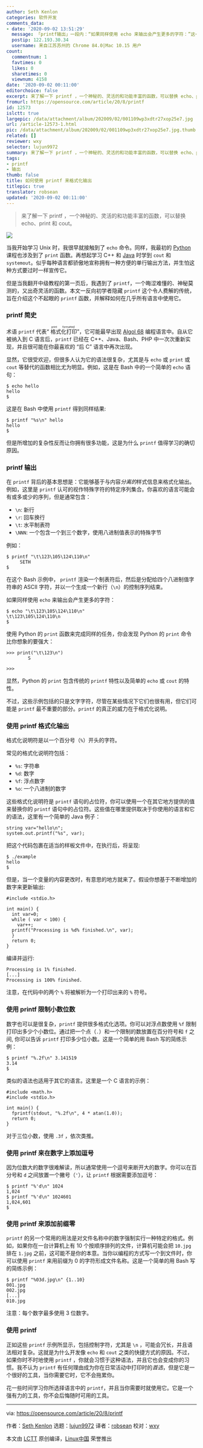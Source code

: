 ```yaml
---
author: Seth Kenlon
categories: 软件开发
comments_data:
- date: '2020-09-02 13:51:29'
  message: 「printf输出」一段内：“如果同样使用 echo 来输出会产生更多的字符：”这一段下面的代码示例错用为 printf 了
  postip: 122.193.30.34
  username: 来自江苏苏州的 Chrome 84.0|Mac 10.15 用户
count:
  commentnum: 1
  favtimes: 0
  likes: 0
  sharetimes: 0
  viewnum: 4158
date: '2020-09-02 00:11:00'
editorchoice: false
excerpt: 来了解一下 printf ，一个神秘的、灵活的和功能丰富的函数，可以替换 echo、print 和 cout。
fromurl: https://opensource.com/article/20/8/printf
id: 12573
islctt: true
largepic: /data/attachment/album/202009/02/001109wp3xdtr27xop25e7.jpg
url: /article-12573-1.html
pic: /data/attachment/album/202009/02/001109wp3xdtr27xop25e7.jpg.thumb.jpg
related: []
reviewer: wxy
selector: lujun9972
summary: 来了解一下 printf ，一个神秘的、灵活的和功能丰富的函数，可以替换 echo、print 和 cout。
tags:
- printf
- 输出
thumb: false
title: 如何使用 printf 来格式化输出
titlepic: true
translator: robsean
updated: '2020-09-02 00:11:00'
---
```



> 
> 来了解一下 printf ，一个神秘的、灵活的和功能丰富的函数，可以替换 echo、print 和 cout。
> 
> 
> 


![](/data/attachment/album/202009/02/001109wp3xdtr27xop25e7.jpg)


当我开始学习 Unix 时，我很早就接触到了 `echo` 命令。同样，我最初的 [Python](https://opensource.com/resources/python) 课程也涉及到了 `print` 函数。再想起学习 C++ 和 [Java](https://opensource.com/resources/python) 时学到 `cout` 和 `systemout`。似乎每种语言都骄傲地宣称拥有一种方便的单行输出方法，并生怕这种方式要过时一样宣传它。


但是当我翻开中级教程的第一页后，我遇到了 `printf`，一个晦涩难懂的、神秘莫测的，又出奇灵活的函数。本文一反向初学者隐藏 `printf` 这个令人费解的传统，旨在介绍这个不起眼的 `printf` 函数，并解释如何在几乎所有语言中使用它。


### printf 简史


术语 `printf` 代表“<ruby> 格式化打印 <rt>  print formatted </rt></ruby>”，它可能最早出现 [Algol 68](https://opensource.com/article/20/6/algol68) 编程语言中。自从它被纳入到 C 语言后，`printf` 已经在 C++、Java、Bash、PHP 中一次次重新实现，并且很可能在你最喜欢的 “后 C” 语言中再次出现。


显然，它很受欢迎，但很多人认为它的语法很复杂，尤其是与 `echo` 或 `print` 或 `cout` 等替代的函数相比尤为明显。例如，这是在 Bash 中的一个简单的 `echo` 语句：



```
$ echo hello
hello
$

```

这是在 Bash 中使用 `printf` 得到同样结果:



```
$ printf "%s\n" hello
hello
$

```

但是所增加的复杂性反而让你拥有很多功能，这是为什么 `printf` 值得学习的确切原因。


### printf 输出


在 `printf` 背后的基本思想是：它能够基于与内容*分离的*样式信息来格式化输出。例如，这里是 `printf` 认可的视作特殊字符的特定序列集合。你喜欢的语言可能会有或多或少的序列，但是通常包含：


* `\n`: 新行
* `\r`: 回车换行
* `\t`: 水平制表符
* `\NNN`: 一个包含一个到三个数字，使用八进制值表示的特殊字节


例如：



```
$ printf "\t\123\105\124\110\n"
     SETH
$

```

在这个 Bash 示例中， `printf` 渲染一个制表符后，然后是分配给四个八进制值字符串的 ASCII 字符，并以一个生成一个新行（`\n`）的控制序列结束。


如果同样使用 `echo` 来输出会产生更多的字符：



```
$ echo "\t\123\105\124\110\n"
\t\123\105\124\110\n
$

```

使用 Python 的 `print` 函数来完成同样的任务，你会发现 Python 的 `print` 命令比你想象的要强大：



```
>>> print("\t\123\n")
        S

>>>

```

显然，Python 的 `print` 包含传统的 `printf` 特性以及简单的 `echo` 或 `cout` 的特性。


不过，这些示例包括的只是文字字符，尽管在某些情况下它们也很有用，但它们可能是 `printf` 最不重要的部分。`printf` 的真正的威力在于格式化说明。


### 使用 printf 格式化输出


格式化说明符是以一个百分号（`%`）开头的字符。


常见的格式化说明符包括：


* `%s`: 字符串
* `%d`: 数字
* `%f`: 浮点数字
* `%o`: 一个八进制的数字


这些格式化说明符是 `printf` 语句的占位符，你可以使用一个在其它地方提供的值来替换你的 `printf` 语句中的占位符。这些值在哪里提供取决于你使用的语言和它的语法，这里有一个简单的 Java 例子：



```
string var="hello\n";
system.out.printf("%s", var);

```

把这个代码包裹在适当的样板文件中，在执行后，将呈现:



```
$ ./example
hello
$

```

但是，当一个变量的内容更改时，有意思的地方就来了。假设你想基于不断增加的数字来更新输出:



```
#include <stdio.h>

int main() {
  int var=0;
  while ( var < 100) {
    var++;
  printf("Processing is %d% finished.\n", var);
  }
  return 0;
}

```

编译并运行:



```
Processing is 1% finished.
[...]
Processing is 100% finished.

```

注意，在代码中的两个 `%` 将被解析为一个打印出来的 `%` 符号。


### 使用 printf 限制小数位数


数字也可以是很复杂，`printf` 提供很多格式化选项。你可以对浮点数使用 `%f` 限制打印出多少个小数位。通过把一个点（`.`）和一个限制的数放置在百分符号和 `f` 之间, 你可以告诉 `printf` 打印多少位小数。这是一个简单的用 Bash 写的简练示例：



```
$ printf "%.2f\n" 3.141519
3.14
$

```

类似的语法也适用于其它的语言。这里是一个 C 语言的示例：



```
#include <math.h>
#include <stdio.h>

int main() {
  fprintf(stdout, "%.2f\n", 4 * atan(1.0));
  return 0;
}

```

对于三位小数，使用 `.3f` ，依次类推。


### 使用 printf 来在数字上添加逗号


因为位数大的数字很难解读，所以通常使用一个逗号来断开大的数字。你可以在百分号和 `d` 之间放置一个撇号（`'`），让 `printf` 根据需要添加逗号：



```
$ printf "%'d\n" 1024
1,024
$ printf "%'d\n" 1024601
1,024,601
$

```

### 使用 printf 来添加前缀零


`printf` 的另一个常用的用法是对文件名称中的数字强制实行一种特定的格式。例如，如果你在一台计算机上有 10 个按顺序排列的文件，计算机可能会把 `10.jpg` 排在 `1.jpg` 之前，这可能不是你的本意。当你以编程的方式写一个到文件时，你可以使用 `printf` 来用前缀为 0 的字符形成文件名称。这是一个简单的用 Bash 写的简练示例：



```
$ printf "%03d.jpg\n" {1..10}
001.jpg
002.jpg
[...]
010.jpg

```

注意：每个数字最多使用 3 位数字。


### 使用 printf


正如这些 `printf` 示例所显示，包括控制字符，尤其是 `\n` ，可能会冗长，并且语法相对复杂。这就是为什么开发像 `echo` 和 `cout` 之类的快捷方式的原因。不过，如果你时不时地使用 `printf` ，你就会习惯于这种语法，并且它也会变成你的习惯。我不认为 `printf` 有任何理由成为你在日常活动中打印时的*首选*，但是它是一个很好的工具，当你需要它时，它不会拖累你。


花一些时间学习你所选择语言中的 `printf`，并且当你需要时就使用它。它是一个强有力的工具，你不会后悔随时可用的工具。




---


via: <https://opensource.com/article/20/8/printf>


作者：[Seth Kenlon](https://opensource.com/users/seth) 选题：[lujun9972](https://github.com/lujun9972) 译者：[robsean](https://github.com/robsean) 校对：[wxy](https://github.com/wxy)


本文由 [LCTT](https://github.com/LCTT/TranslateProject) 原创编译，[Linux中国](https://linux.cn/) 荣誉推出